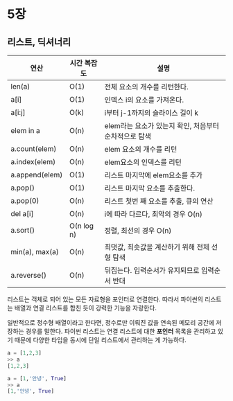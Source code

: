 # 5장 
## 리스트, 딕셔너리


| 연산             | 시간 복잡도       | 설명                                             |
|------------------|------------------|--------------------------------------------------|
| len(a)           | O(1)             | 전체 요소의 개수를 리턴한다.                      |
| a[i]             | O(1)             | 인덱스 i의 요소를 가져온다.                       |
| a[i:j]           | O(k)             | i부터 j-1까지의 슬라이스 길이 k                    |
| elem in a        | O(n)             | elem라는 요소가 있는지 확인, 처음부터 순차적으로 탐색 |
| a.count(elem)    | O(n)             | elem 요소의 개수를 리턴                           |
| a.index(elem)    | O(n)             | elem요소의 인덱스를 리턴                          |
| a.append(elem)   | O(1)             | 리스트 마지막에 elem요소를 추가                   |
| a.pop()          | O(1)             | 리스트 마지막 요소를 추출한다.                    |
| a.pop(0)         | O(n)             | 리스트 첫번 째 요소를 추출, 큐의 연산              |
| del a[i]         | O(n)             | i에 따라 다르다, 최악의 경우 O(n)                   |
| a.sort()         | O(n log n)       | 정렬, 최선의 경우 O(n)                            |
| min(a), max(a)   | O(n)             | 최댓값, 최솟값을 계산하기 위해 전체 선형 탐색        |
| a.reverse()      | O(n)             | 뒤집는다. 입력순서가 유지되므로 입력순서 반대        |


리스트는 객체로 되어 있는 모든 자료형을 포인터로 연결한다.
따라서 파이썬의 리스트는 배열과 연결 리스트를 합친 듯이 강력한 기능을 자랑한다.

일반적으로 정수형 배열이라고 한다면, 정수로만 이뤄진 값을 연속된 메모리 공간에 저장하는 경우를 말한다. 파이썬 리스트는 연결 리스트에 대한 __포인터__ 목록을 관리하고 있기 때문에 다양한 타입을 동시에 단일 리스트에서 관리하는 게 가능하다.  

```python
a = [1,2,3]
>> a 
[1,2,3]

a = [1,'안녕', True]
>> a
[1,'안녕', True]
```  

<br/>
  

